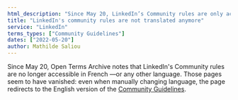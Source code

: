 ```yaml
---
html_description: "Since May 20, LinkedIn’s Community rules are only accessible in English, with all other language versions unavailable."
title: "LinkedIn's community rules are not translated anymore"
service: "LinkedIn"
terms_types: ["Community Guidelines"]
dates: ["2022-05-20"]
author: Mathilde Saliou
---
```


Since May 20, Open Terms Archive notes that LinkedIn's Community rules are no longer accessible in French —or any other language. Those pages seem to have vanished: even when manually changing language, the page redirects to the English version of the [Community Guidelines](https://www.linkedin.com/legal/professional-community-policies).
